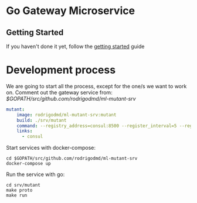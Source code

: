 # Go Gateway Microservice

## Getting Started

If you haven't done it yet, follow the [getting started](https://github.com/rodrigodmd/ml-mutant-srv#getting-started) guide

# Development process

We are going to start all the process, except for the one/s we want to work on. Comment out the gateway service from:
*$GOPATH/src/github.com/rodrigodmd/ml-mutant-srv*
```yml
mutant:
    image: rodrigodmd/ml-mutant-srv:mutant
    build: ./srv/mutant
    command: --registry_address=consul:8500 --register_interval=5 --register_ttl=10
    links:
      - consul
```
Start services with docker-compose:

    cd $GOPATH/src/github.com/rodrigodmd/ml-mutant-srv
    docker-compose up

Run the service with go:

    cd srv/mutant
    make proto
    make run

